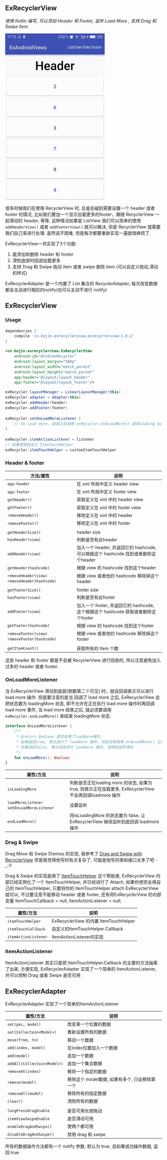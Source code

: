 ## ExRecyclerView
*使用 Kotlin 编写, 可以添加 Header 和 Footer, 监听 Load More , 支持 Drag 和 Swipe Item*

![demo](./pic/exrecyclerview-demo.gif)

很多时候我们在使用 RecyclerView 时, 总是会碰到需要设置一个 header 或者 footer 的情况,
比如我们要加一个显示加载更多的footer，跟随 RecyclerView 一起滑动的 header, 等等,
这种情况如果是 ListView 我们可以简单的使用 `addHeaderView()` 或者 `addFooterView()`
就可以解决, 但是 RecyclerView 就需要我们自己来进行处理. 虽然说不困难,
但是每次都要重新实现一遍就很麻烦了.

ExRecyclerView一共实现了3个功能:

1. 能添加和删除 header 和 footer
2. 滑到底部时回调加载更多
3. 支持 Drag 和 Swipe 拖动 item 或者 swipe 删除 item (可以自定义拖动,滑动的样式)

ExRecyclerAdapter 是一个内置了 List 集合的 RecyclerAdapter,
每次改变数据都会主动进行相应的notify(也可以主动不进行 notify)

## ExRecyclerView

### Usage

```groovy
dependencies {
    compile 'cn.kejin.exrecyclerview:exrecyclerview:1.0.2'
}
```

```xml
<cn.kejin.exrecyclerview.ExRecyclerView
    android:id="@+id/exRecycler"
    android:layout_margin="50dp"
    android:layout_width="match_parent"
    android:layout_height="match_parent"
    app:header="@layout/layout_header"
    app:footer="@layout/layout_footer"/>
```

```java
exRecycler.layoutManager = LinearLayoutManager(this)
exRecycler.adapter = Adapter(this)
exRecycler.addHeader(header)
exRecycler.addFooter(footer)

exRecycler.setOnLoadMoreListener {
    // do load more, 结束之后调用 exRecycler.endLoadMore() 结束loading more的状态
}

exRecycler.itemActionListener = listener
// 如果使用自定义 ItemTouchHelper
exRecycler.itemTouchHelper = customItemTouchHelper
```

### Header & footer

| 方法/属性 | 说明 |
| ----------  | ---- |
| `app:header` | 在 xml 布局中定义 header view |
| `app:footer` | 在 xml 布局中定义 footer view |
| `getHeader()` | 获取定义在 xml 中的 header view |
| `getFooter()` | 获取定义在 xml 中的 footer view |
| `removeHeader()`  | 移除定义在 xml 中的 header |
| `removeFooter()` | 移除定义在 xml 中的 footer |
| | |
| `getHeaderSize()` | header size |
| `hasHeader(view)` | 判断是否有此header |
| `addHeader(view)` | 加入一个 header, 并返回它的 hashcode, 可以根据这个 hashcode 找到或者删除这个header |
| `getHeader(hashcode)` | 根据 view 的 hashcode 找到这个header |
| `removeHeader(view)` `removeHeader(hashcode)` | 根据 view 或者他的 hashcode 移除掉这个 header |
| | |
| `getFooterSize()` | footer size |
| `hasFooter(view)` | 判断是否有此footer |
| `addFooter(view)` | 加入一个 footer, 并返回它的 hashcode, 这个根据这个 hashcode 获取或者删除这个footer |
| `getFooter(hashcode)`  | 根据 view 的 hashcode 找到这个footer |
| `removeFooter(view)` `removeFooter(hashcode)` | 根据 view 或者他的 hashcode 移除掉这个 footer |
| | |
| `getItemCount()` | 获取所有的 Item 个数 |

这些 header 和 footer 都是不会被 RecyclerView 进行回收的, 所以注意避免加入过多的 header 或者 footer.


### OnLoadMoreListener

当 ExRecyclerView 滑动到底部(倒数第二个可见) 时，就会回调表示可以进行 load more 操作.
但是要注意的是当 回调了 load more 之后, ExRecyclerView 会把状态置为 loadingMore 状态,
即不允许在正在执行 load more 操作时再回调 load more 事件, 当 load more 结束之后,
就必须要调用 `exRecycler.endLoadMore()` 来结束 loadingMore 状态.

```kotlin
interface OnLoadMoreListener {
    /**
     * @return Boolean 是否处理了loadmore操作,
     * 如果返回true, 表示进行了 loadmore 操作, 则在没有调用 endLoadMore() 之前不会再回调 loadmore
     * 如果返回false, 表示没有进行 loadmore 操作, 则继续监听滑动
     */
    fun onLoadMore(): Boolean
}
```

| 属性/方法 | 说明 |
| --------- | ------ |
| `isLoadingMore` | 判断是否正在loading more 的状态, 如果为true, 则表示正在加载更多, ExRecyclerView 不会再回调loadmore 操作 |
| `loadMoreListener` `setOnLoadMoreListener` | 设置监听 |
| `endLoadMore()` | 将isLoadingMore 的状态置为 false, 让 ExRecyclerView 继续监听到底回调 loadmore 操作 |

### Drag & Swipe

Drag Move 和 Swipe Dismiss 的实现, 我参考了 [Drag and Swipe with RecyclerView](https://medium.com/@ipaulpro/drag-and-swipe-with-recyclerview-b9456d2b1aaf#.2g0vy5xp0)
但是我觉得他写的有点复杂了, 可能是他写的类和接口太多了吧 -\_-!!

Drag & Swipe 的实现是用了 [ItemTouchHelper](https://developer.android.com/reference/android/support/v7/widget/helper/ItemTouchHelper.html) 这个帮助类,
ExRecyclerView 内部已经实例化了一个 ItemTouchHelper, 并已经进行了 Attach,
如果你想完全用自己的 ItemTouchHelper, 只要将你的 ItemTouchHelper attach ExRecyclerView 就可以,
不过要注意不能移动 header 或者 footer, 还有将ExRecyclerView 的内部变量 itemTouchCallback = null, itemActionListener = null;

| 属性/方法 | 说明 |
| --------- | ------ |
| `itemTouchHelper` | ExRecyclerView 的内置 ItemTouchHelper |
| `itemTouchCallback` | 自定义的ItemTouchHelper.Callback |
| `itemActionListener` | ItemActionListener的实现 |


### ItemActionListener

ItemActionListener 其实只是把 ItemTouchHelper.Callback 的主要的方法抽离了出来, 方便实现,
ExRecyclerAdapter 实现了一个简单的 ItemActionListener, 并可以控制 Drag 或者 Swipe 是否可用


## ExRecyclerAdapter

ExRecyclerAdapter 实现了一个简单的ItemActionListener

| 属性/方法 | 说明 |
| --------- | ------ |
| `set(pos, model)` | 改变某一个位置的数据 |
| `set(Collectoin<Model>)` | 重新设置所有的数据 |
| `move(from, to)` | 移动一个数据 |
| `add(index, model)` | 在index位置加入一个数据 |
| `add(model)` | 追加一个数据 |
| `addAll(Collectoin<Model>)` | 追加一个集合数据 |
| `removeAt(index)` | 移除一个指定的数据 |
| `remove(model)` | 移除这个 model数据, 如果有多个, 只会移除第一个 |
| `removeAll(model)` | 移除所有的指定数据 |
| `clear()` | 清除所有的数据 |
| | |
| `longPressDragEnable` | 是否可用长按拖动 |
| `itemViewSwipeEnable` | 是否滑动可用 |
| `enableDragAndSwipe()` | 使两个都可用 |
| `disableDragAndSwipe()` | 禁用 drag 和 swipe |

所有的数据操作方法都有一个 notify 参数, 默认为 true, 且如果成功操作数据, 返回 true

